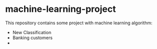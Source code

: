 # machine-learning-project
This repository contains some project with machine learning algorithm:
* New Classification
* Banking customers
*
